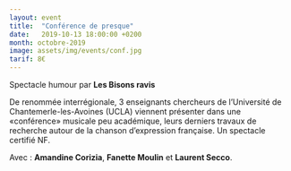 ```yaml
---
layout: event
title:  "Conférence de presque"
date:   2019-10-13 18:00:00 +0200
month: octobre-2019
image: assets/img/events/conf.jpg
tarif: 8€
---
```


Spectacle humour par **Les Bisons ravis** 

De renommée interrégionale, 3 enseignants chercheurs de l’Université de Chantemerle-les-Avoines (UCLA) viennent présenter dans une «conférence» musicale peu académique, leurs derniers travaux de recherche autour de la chanson d’expression française. Un spectacle certifié NF.

Avec : **Amandine Corizia**, **Fanette Moulin** et **Laurent Secco**.
